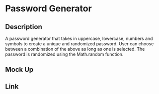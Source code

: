 # Password Generator

## Description
A password generator that takes in uppercase, lowercase, numbers and symbols to create a unique and randomized password. User can choose between a combination of the above as long as one is selected. The password is randomized using the Math.random function.

## Mock Up

## Link
